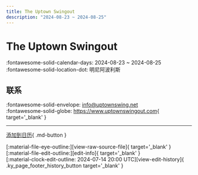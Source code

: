 ```yaml
---
title: The Uptown Swingout
description: "2024-08-23 ~ 2024-08-25"
---
```


# The Uptown Swingout 

:fontawesome-solid-calendar-days: 2024-08-23 ~ 2024-08-25  
:fontawesome-solid-location-dot: 明尼阿波利斯  

## 联系

:fontawesome-solid-envelope: <info@uptownswing.net>  
:fontawesome-solid-globe: <https://www.uptownswingout.com>{ target='_blank' }  

---

[添加到日历](https://swing.news/ics/zh-Hans/2024/en_US/the-uptown-swingout-2024.ics){ .md-button }

<div class="ky_page_footer" markdown>
<div class="ky_page_footer_trailing" markdown="span">
[:material-file-eye-outline:][view-raw-source-file]{ target='_blank' }
[:material-file-edit-outline:][edit-info]{ target='_blank' }
</div>
<div class="ky_page_footer_leading" markdown="span">
[:material-clock-edit-outline: 2024-07-14 20:00 UTC][view-edit-history]{ .ky_page_footer_history_button target='_blank' }
</div>
</div>

[view-raw-source-file]: https://github.com/swingdance/events/blob/main/2024/en_US/the-uptown-swingout-2024.json "查看原始源文件"
[edit-info]: https://github.com/swingdance/events/issues/new?assignees=&labels=update+event&projects=&template=03-update_entity.yml&title=%5B2024%2Fen_US%5D%20The%20Uptown%20Swingout&region=en_US&year=2024&id=the-uptown-swingout-2024&name=The%20Uptown%20Swingout&org_id= "编辑信息"

[view-edit-history]: https://github.com/swingdance/events/commits/main/2024/en_US/the-uptown-swingout-2024.json "查看编辑历史"
